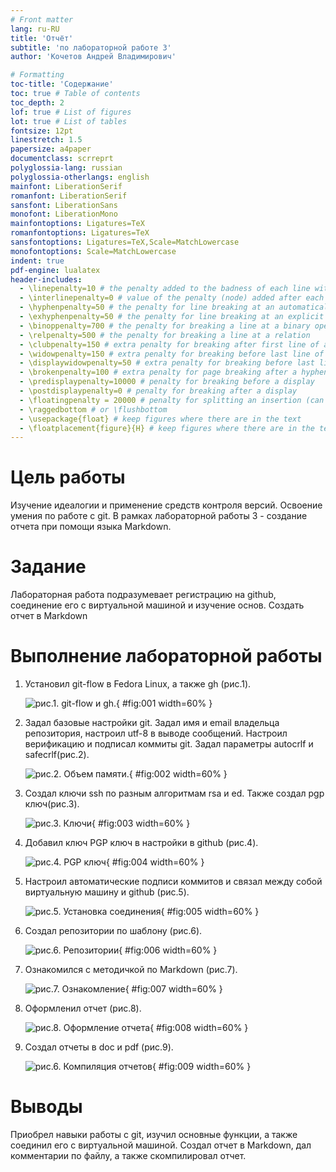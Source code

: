 ```yaml
---
# Front matter
lang: ru-RU
title: 'Отчёт'
subtitle: 'по лабораторной работе 3'
author: 'Кочетов Андрей Владимирович'

# Formatting
toc-title: 'Содержание'
toc: true # Table of contents
toc_depth: 2
lof: true # List of figures
lot: true # List of tables
fontsize: 12pt
linestretch: 1.5
papersize: a4paper
documentclass: scrreprt
polyglossia-lang: russian
polyglossia-otherlangs: english
mainfont: LiberationSerif
romanfont: LiberationSerif
sansfont: LiberationSans
monofont: LiberationMono
mainfontoptions: Ligatures=TeX
romanfontoptions: Ligatures=TeX
sansfontoptions: Ligatures=TeX,Scale=MatchLowercase
monofontoptions: Scale=MatchLowercase
indent: true
pdf-engine: lualatex
header-includes:
  - \linepenalty=10 # the penalty added to the badness of each line within a paragraph (no associated penalty node) Increasing the value makes tex try to have fewer lines in the paragraph.
  - \interlinepenalty=0 # value of the penalty (node) added after each line of a paragraph.
  - \hyphenpenalty=50 # the penalty for line breaking at an automatically inserted hyphen
  - \exhyphenpenalty=50 # the penalty for line breaking at an explicit hyphen
  - \binoppenalty=700 # the penalty for breaking a line at a binary operator
  - \relpenalty=500 # the penalty for breaking a line at a relation
  - \clubpenalty=150 # extra penalty for breaking after first line of a paragraph
  - \widowpenalty=150 # extra penalty for breaking before last line of a paragraph
  - \displaywidowpenalty=50 # extra penalty for breaking before last line before a display math
  - \brokenpenalty=100 # extra penalty for page breaking after a hyphenated line
  - \predisplaypenalty=10000 # penalty for breaking before a display
  - \postdisplaypenalty=0 # penalty for breaking after a display
  - \floatingpenalty = 20000 # penalty for splitting an insertion (can only be split footnote in standard LaTeX)
  - \raggedbottom # or \flushbottom
  - \usepackage{float} # keep figures where there are in the text
  - \floatplacement{figure}{H} # keep figures where there are in the text
---
```


# Цель работы

Изучение идеалогии и применение средств контроля версий. Освоение умения по работе с git.
В рамках лабораторной работы 3 - создание отчета при помощи языка Markdown.

# Задание

Лабораторная работа подразумевает регистрацию на github, соединение его с виртуальной машиной и изучение основ.
Создать отчет в Markdown

# Выполнение лабораторной работы

1. Установил git-flow в Fedora Linux, а также gh (рис.1).

   ![рис.1. git-flow и gh.](images/1.png){ #fig:001 width=60% }

2. Задал базовые настройки git. Задал имя и email владельца репозитория, настроил utf-8 в выводе сообщений. Настроил верификацию и подписал коммиты git. Задал параметры autocrlf и safecrlf(рис.2).

   ![рис.2. Объем памяти.](images/2.png){ #fig:002 width=60% }

3. Создал ключи ssh по разным алгоритмам rsa и ed. Также создал pgp ключ(рис.3).

   ![рис.3. Ключи](images/3.png){ #fig:003 width=60% }

4. Добавил ключ PGP ключ в настройки в github (рис.4).

   ![рис.4. PGP ключ](images/4.png){ #fig:004 width=60% }

5. Настроил автоматические подписи коммитов и связал между собой виртуальную машину и github (рис.5).

   ![рис.5. Установка соединения](images/5.png){ #fig:005 width=60% }

6. Создал репозитории по шаблону (рис.6).

   ![рис.6. Репозитории](images/6.png){ #fig:006 width=60% }

7. Ознакомился с методичкой по Markdown (рис.7).

   ![рис.7. Ознакомление](images/7.png){ #fig:007 width=60% }

8. Оформленил отчет (рис.8).

   ![рис.8. Оформление отчета](images/8.png){ #fig:008 width=60% }   

9. Создал отчеты в doc и pdf (рис.9).

   ![рис.6. Компиляция отчетов](images/9.png){ #fig:009 width=60% }

# Выводы

Приобрел навыки работы с git, изучил основные функции, а также соединил его с виртуальной машиной.
Создал отчет в Markdown, дал комментарии по файлу, а также скомпилировал отчет.